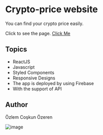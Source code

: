# Crypto-price website

You can find your crypto price easily.

Click to see the page.
[Click Me](https://react-crypto-price.web.app)

## Topics

- ReactJS
- Javascript
- Styled Components
- Responsive Designs
- The app is deployed by using Firebase
- With the support of API


## Author
Özlem Coşkun Özeren

![image](https://user-images.githubusercontent.com/99963677/164022403-053aae39-2080-4843-91bb-e5465cd63b62.png)








